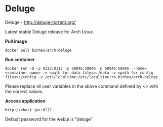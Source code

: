 Deluge
======

Deluge - http://deluge-torrent.org/

Latest stable Deluge release for Arch Linux.

**Pull image**

```
docker pull binhex/arch-deluge
```

**Run container**

```
docker run -d -p 8112:8112 -p 58846:58846 -p 58946:58946 --name=<container name> -v <path for data files>:/data -v <path for config files>:/config -v /etc/localtime:/etc/localtime:ro binhex/arch-deluge
```

Please replace all user variables in the above command defined by <> with the correct values.

**Access application**

```
http://<host ip>:8112
```

Default password for the webui is "deluge"
